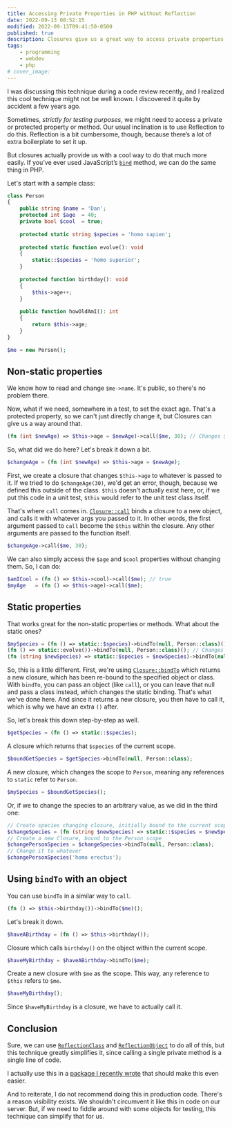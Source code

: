 ```yaml
---
title: Accessing Private Properties in PHP without Reflection
date: 2022-09-13 08:52:15
modified: 2022-09-13T09:41:50-0500
published: true
description: Closures give us a great way to access private properties without using Reflection
tags:
    - programming
    - webdev
    - php
# cover_image: 
---
```


I was discussing this technique during a code review recently, and I realized this cool technique might not be well known. I discovered it quite by accident a few years ago.

Sometimes, *strictly for testing purposes*, we might need to access a private or protected property or method. Our usual inclination is to use Reflection to do this. Reflection is a bit cumbersome, though, because there’s a lot of extra boilerplate to set it up.

But closures actually provide us with a cool way to do that much more easily. If you’ve ever used JavaScript’s [`bind`](https://developer.mozilla.org/en-US/docs/Web/JavaScript/Reference/Global_Objects/Function/bind) method, we can do the same thing in PHP.

Let's start with a sample class:

```php
class Person
{
    public string $name = 'Dan';
    protected int $age  = 40;
    private bool $cool  = true;
    
    protected static string $species = 'homo sapien';
    
    protected static function evolve(): void
    {
        static::$species = 'homo superior';
    }
    
    protected function birthday(): void
    {
        $this->age++;
    }
    
    public function howOldAmI(): int
    {
        return $this->age;
    }
}

$me = new Person();
```

## Non-static properties

We know how to read and change `$me->name`. It's public, so there's no problem there.

Now, what if we need, somewhere in a test, to set the exact age. That's a protected property, so we can't just directly change it, but Closures can give us a way around that.

```php
(fn (int $newAge) => $this->age = $newAge)->call($me, 30); // Changes $me->age to 30
```

So, what did we do here? Let's break it down a bit.

```php
$changeAge = (fn (int $newAge) => $this->age = $newAge);
```

First, we create a closure that changes `$this->age` to whatever is passed to it. If we tried to do `$changeAge(30)`, we'd get an error, though, because we defined this outside of the class. `$this` doesn't actually exist here, or, if we put this code in a unit test, `$this` would refer to the unit test class itself.

That's where `call` comes in. [`Closure::call`](https://www.php.net/manual/en/closure.call.php) binds a closure to a new object, and calls it with whatever args you passed to it. In other words, the first argument passed to `call` become the `$this` within the closure. Any other arguments are passed to the function itself.

```php
$changeAge->call($me, 30);
```

We can also simply access the `$age` and `$cool` properties without changing them. So, I can do:

```php
$amICool = (fn () => $this->cool)->call($me); // true
$myAge   = (fn () => $this->age)->call($me);
```

## Static properties

That works great for the non-static properties or methods. What about the static ones?

```php
$mySpecies = (fn () => static::$species)->bindTo(null, Person::class)(); // homo sapien
(fn () => static::evolve())->bindTo(null, Person::class)(); // Changes to homo superior
(fn (string $newSpecies) => static::$species = $newSpecies)->bindTo(null, Person::class)('homo erectus'); // devolve to homo erectus
```

So, this is a little different. First, we're using [`Closure::bindTo`](https://www.php.net/manual/en/closure.bindto.php) which returns a new closure, which has been re-bound to the specified object or class. With `bindTo`, you can pass an object (like `call`), or you can leave that null and pass a class instead, which changes the static binding. That's what we've done here. And since it returns a new closure, you then have to call it, which is why we have an extra `()` after.

So, let's break this down step-by-step as well.

```php
$getSpecies = (fn () => static::$species);
```

A closure which returns that `$species` of the current scope.

```php
$boundGetSpecies = $getSpecies->bindTo(null, Person::class);
```

A new closure, which changes the scope to `Person`, meaning any references to `static` refer to `Person`.

```php
$mySpecies = $boundGetSpecies();
```

Or, if we to change the species to an arbitrary value, as we did in the third one:

```php
// Create species changing closure, initially bound to the current scope
$changeSpecies = (fn (string $newSpecies) => static::$species = $newSpecies);
// Create a new Closure, bound to the Person scope
$changePersonSpecies = $changeSpecies->bindTo(null, Person::class);
// Change it to whatever
$changePersonSpecies('homo erectus');
```

## Using `bindTo` with an object

You can use `bindTo` in a similar way to `call`.

```php
(fn () => $this->birthday())->bindTo($me)();
```

Let's break it down.

```php
$haveABirthday = (fn () => $this->birthday());
```

Closure which calls `birthday()` on the object within the current scope.

```php
$haveMyBirthday = $haveABirthday->bindTo($me);
```

Create a new closure with `$me` as the scope. This way, any reference to `$this` refers to `$me`.

```php
$haveMyBirthday();
```

Since `$haveMyBirthday` is a closure, we have to actually call it.

## Conclusion

Sure, we can use [`ReflectionClass`](https://www.php.net/manual/en/class.reflectionclass.php) and [`ReflectionObject`](https://www.php.net/manual/en/class.reflectionobject.php) to do all of this, but this technique greatly simplifies it, since calling a single private method is a single line of code.

I actually use this in a [package I recently wrote](https://packagist.org/packages/danjones000/object-spy) that should make this even easier.

And to reiterate, I do not recommend doing this in production code. There's a reason visibility exists. We shouldn't circumvent it like this in code on our server. But, if we need to fiddle around with some objects for testing, this technique can simplify that for us.
